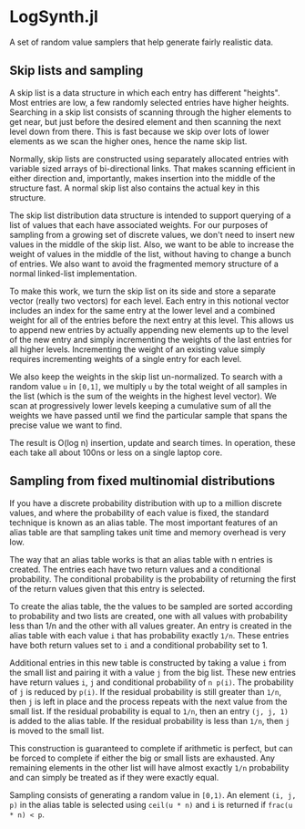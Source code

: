 # LogSynth.jl

A set of random value samplers that help generate fairly realistic
data.

## Skip lists and sampling

A skip list is a data structure in which each entry has different
"heights".  Most entries are low, a few randomly selected entries have
higher heights. Searching in a skip list consists of scanning through
the higher elements to get near, but just before the desired element
and then scanning the next level down from there. This is fast because
we skip over lots of lower elements as we scan the higher ones, hence
the name skip list.

Normally, skip lists are constructed using separately allocated
entries with variable sized arrays of bi-directional links. That makes
scanning efficient in either direction and, importantly, makes
insertion into the middle of the structure fast. A normal skip list
also contains the actual key in this structure.

The skip list distribution data structure is intended to support
querying of a list of values that each have associated weights.  For
our purposes of sampling from a growing set of discrete values, we
don't need to insert new values in the middle of the skip list. Also,
we want to be able to increase the weight of values in the middle of
the list, without having to change a bunch of entries. We also want to
avoid the fragmented memory structure of a normal linked-list
implementation.

To make this work, we turn the skip list on its side and store a
separate vector (really two vectors) for each level. Each entry in
this notional vector includes an index for the same entry at the lower
level and a combined weight for all of the entries before the next
entry at this level. This allows us to append new entries by actually
appending new elements up to the level of the new entry and simply
incrementing the weights of the last entries for all higher
levels. Incrementing the weight of an existing value simply requires
incrementing weights of a single entry for each level.

We also keep the weights in the skip list un-normalized. To search
with a random value ``u`` in ``[0,1]``, we multiply ``u`` by the total
weight of all samples in the list (which is the sum of the weights in
the highest level vector). We scan at progressively lower levels
keeping a cumulative sum of all the weights we have passed until we
find the particular sample that spans the precise value we want to
find.

The result is O(log n) insertion, update and search times. In
operation, these each take all about 100ns or less on a single laptop
core.

## Sampling from fixed multinomial distributions

If you have a discrete probability distribution with up to a million
discrete values, and where the probability of each value is fixed, the
standard technique is known as an alias table. The most important
features of an alias table are that sampling takes unit time and
memory overhead is very low.

The way that an alias table works is that an alias table with n
entries is created. The entries each have two return values and a
conditional probability. The conditional probability is the
probability of returning the first of the return values given that
this entry is selected.

To create the alias table, the the values to be sampled are sorted
according to probability and two lists are created, one with all
values with probability less than 1/n and the other with all values
greater. An entry is created in the alias table with each value ``i``
that has probability exactly ``1/n``. These entries have both return
values set to ``i`` and a conditional probability set to 1.

Additional entries in this new table is constructed by taking a value
``i`` from the small list and pairing it with a value ``j`` from the
big list.  These new entries have return values ``i``, ``j`` and
conditional probability of ``n p(i)``. The probability of ``j`` is
reduced by ``p(i)``. If the residual probability is still greater than
``1/n``, then ``j`` is left in place and the process repeats with the
next value from the small list. If the residual probability is equal
to ``1/n``, then an entry ``(j, j, 1)`` is added to the alias
table. If the residual probability is less than ``1/n``, then ``j`` is
moved to the small list.

This construction is guaranteed to complete if arithmetic is perfect,
but can be forced to complete if either the big or small lists are
exhausted. Any remaining elements in the other list will have almost
exactly ``1/n`` probability and can simply be treated as if they were
exactly equal.

Sampling consists of generating a random value in
``[0,1)``. An element ``(i, j, p)`` in the alias table is selected
using `ceil(u * n)` and ``i`` is returned if `frac(u * n) < p`.
